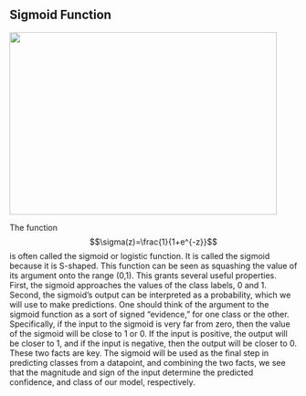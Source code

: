 ## Sigmoid Function

<img src="/assets/sigmoid_function.png" width="468" height="320"/>


The function $$\sigma(z)=\frac{1}{1+e^{-z}}$$ is often called the sigmoid or logistic function. It is called the sigmoid because it is S-shaped. This function can be seen as squashing the value of its argument onto the range (0,1). This grants several useful properties. First, the sigmoid approaches the values of the class labels, 0 and 1. Second, the sigmoid’s output can be interpreted as a probability, which we will use to make predictions.
One should think of the argument to the sigmoid function as a sort of signed “evidence,” for one class or the other. Specifically, if the input to the sigmoid is very far from zero, then the value of the sigmoid will be close to 1 or 0. If the input is positive, the output will be closer to 1, and if the input is negative, then the output will be closer to 0. These two facts are key. The sigmoid will be used as the final step in predicting classes from a datapoint, and combining the two facts, we see that the magnitude and sign of the input determine the predicted confidence, and class of our model, respectively.
